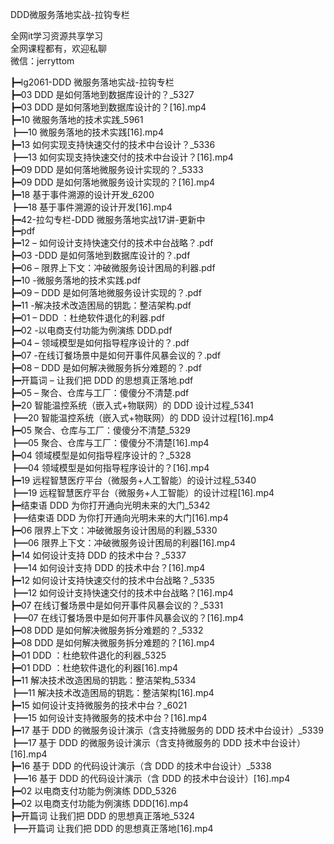 DDD微服务落地实战-拉钩专栏

全网it学习资源共享学习<br>全网课程都有，欢迎私聊<br>微信：jerryttom<br>

┣━lg2061-DDD 微服务落地实战-拉钩专栏<br> ┣━03 DDD 是如何落地到数据库设计的？_5327<br> ┣━03 DDD 是如何落地到数据库设计的？[16].mp4<br> ┣━10 微服务落地的技术实践_5961<br> ┣━10 微服务落地的技术实践[16].mp4<br> ┣━13 如何实现支持快速交付的技术中台设计？_5336<br> ┣━13 如何实现支持快速交付的技术中台设计？[16].mp4<br> ┣━09 DDD 是如何落地微服务设计实现的？_5333<br> ┣━09 DDD 是如何落地微服务设计实现的？[16].mp4<br> ┣━18 基于事件溯源的设计开发_6200<br> ┣━18 基于事件溯源的设计开发[16].mp4<br> ┣━42-拉勾专栏-DDD 微服务落地实战17讲-更新中<br> ┣━pdf<br> ┣━12 – 如何设计支持快速交付的技术中台战略？.pdf<br> ┣━03 -DDD 是如何落地到数据库设计的？.pdf<br> ┣━06 – 限界上下文：冲破微服务设计困局的利器.pdf<br> ┣━10 -微服务落地的技术实践.pdf<br> ┣━09 – DDD 是如何落地微服务设计实现的？.pdf<br> ┣━11 -解决技术改造困局的钥匙：整洁架构.pdf<br> ┣━01 – DDD ：杜绝软件退化的利器.pdf<br> ┣━02 -以电商支付功能为例演练 DDD.pdf<br> ┣━04 – 领域模型是如何指导程序设计的？.pdf<br> ┣━07 -在线订餐场景中是如何开事件风暴会议的？.pdf<br> ┣━08 – DDD 是如何解决微服务拆分难题的？.pdf<br> ┣━开篇词 – 让我们把 DDD 的思想真正落地.pdf<br> ┣━05 – 聚合、仓库与工厂：傻傻分不清楚.pdf<br> ┣━20 智能温控系统（嵌入式+物联网）的 DDD 设计过程_5341<br> ┣━20 智能温控系统（嵌入式+物联网）的 DDD 设计过程[16].mp4<br> ┣━05 聚合、仓库与工厂：傻傻分不清楚_5329<br> ┣━05 聚合、仓库与工厂：傻傻分不清楚[16].mp4<br> ┣━04 领域模型是如何指导程序设计的？_5328<br> ┣━04 领域模型是如何指导程序设计的？[16].mp4<br> ┣━19 远程智慧医疗平台（微服务+人工智能）的设计过程_5340<br> ┣━19 远程智慧医疗平台（微服务+人工智能）的设计过程[16].mp4<br> ┣━结束语 DDD 为你打开通向光明未来的大门_5342<br> ┣━结束语 DDD 为你打开通向光明未来的大门[16].mp4<br> ┣━06 限界上下文：冲破微服务设计困局的利器_5330<br> ┣━06 限界上下文：冲破微服务设计困局的利器[16].mp4<br> ┣━14 如何设计支持 DDD 的技术中台？_5337<br> ┣━14 如何设计支持 DDD 的技术中台？[16].mp4<br> ┣━12 如何设计支持快速交付的技术中台战略？_5335<br> ┣━12 如何设计支持快速交付的技术中台战略？[16].mp4<br> ┣━07 在线订餐场景中是如何开事件风暴会议的？_5331<br> ┣━07 在线订餐场景中是如何开事件风暴会议的？[16].mp4<br> ┣━08 DDD 是如何解决微服务拆分难题的？_5332<br> ┣━08 DDD 是如何解决微服务拆分难题的？[16].mp4<br> ┣━01 DDD ：杜绝软件退化的利器_5325<br> ┣━01 DDD ：杜绝软件退化的利器[16].mp4<br> ┣━11 解决技术改造困局的钥匙：整洁架构_5334<br> ┣━11 解决技术改造困局的钥匙：整洁架构[16].mp4<br> ┣━15 如何设计支持微服务的技术中台？_6021<br> ┣━15 如何设计支持微服务的技术中台？[16].mp4<br> ┣━17 基于 DDD 的微服务设计演示（含支持微服务的 DDD 技术中台设计）_5339<br> ┣━17 基于 DDD 的微服务设计演示（含支持微服务的 DDD 技术中台设计）[16].mp4<br> ┣━16 基于 DDD 的代码设计演示（含 DDD 的技术中台设计）_5338<br> ┣━16 基于 DDD 的代码设计演示（含 DDD 的技术中台设计）[16].mp4<br> ┣━02 以电商支付功能为例演练 DDD_5326<br> ┣━02 以电商支付功能为例演练 DDD[16].mp4<br> ┣━开篇词 让我们把 DDD 的思想真正落地_5324<br> ┣━开篇词 让我们把 DDD 的思想真正落地[16].mp4